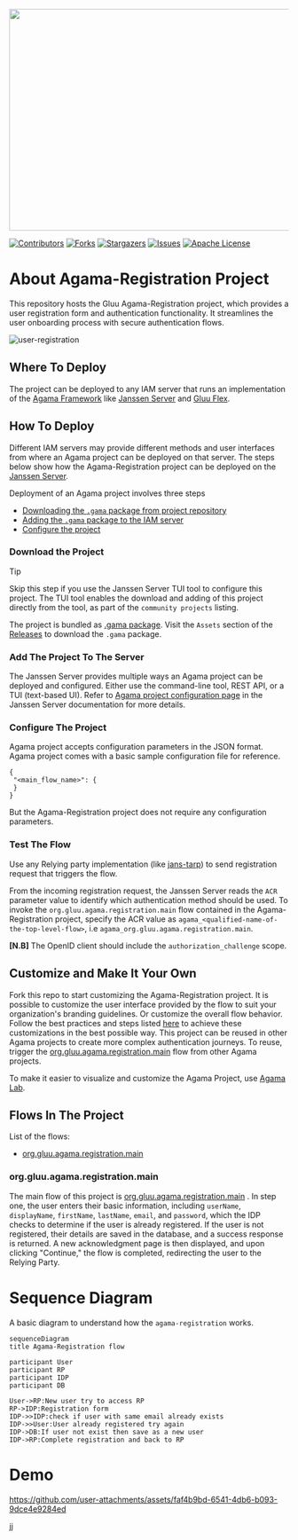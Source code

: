 <p>
 <img width="600" height="400" src="https://github.com/user-attachments/assets/eaf335b4-2d08-40fe-aa8e-05616098366d">
</p>

[![Contributors][contributors-shield]](contributors-url)
[![Forks][forks-shield]](forks-url)
[![Stargazers][stars-shield]](stars-url)
[![Issues][issues-shield]](issues-url)
[![Apache License][license-shield]](license-url)
 
# About Agama-Registration Project

This repository hosts the Gluu Agama-Registration project, which provides a user registration form and authentication functionality. It streamlines the user onboarding process with secure authentication flows.

![user-registration](https://github.com/user-attachments/assets/70c63e30-c9ac-4fdf-b9bf-262a4ccdf29b)

## Where To Deploy

The project can be deployed to any IAM server that runs an implementation of 
the [Agama Framework](https://docs.jans.io/head/agama/introduction/) like 
[Janssen Server](https://jans.io) and [Gluu Flex](https://gluu.org/flex/).

## How To Deploy

Different IAM servers may provide different methods and 
user interfaces from where an Agama project can be deployed on that server. 
The steps below show how the Agama-Registration project can be deployed on the 
[Janssen Server](https://jans.io). 

Deployment of an Agama project involves three steps

- [Downloading the `.gama` package from project repository](#download-the-project)
- [Adding the `.gama` package to the IAM server](#add-the-project-to-the-server)
- [Configure the project](#configure-the-project)


### Download the Project

> [!TIP]
> Skip this step if you use the Janssen Server TUI tool to 
> configure this project. The TUI tool enables the download and adding of this 
> project directly from the tool, as part of the `community projects` listing. 

The project is bundled as 
[.gama package](https://docs.jans.io/head/agama/gama-format/). 
Visit the `Assets` section of the 
[Releases](https://github.com/GluuFederation/agama-registration/releases) to download 
the `.gama` package.

### Add The Project To The Server

 The Janssen Server provides multiple ways an Agama project can be 
 deployed and configured. Either use the command-line tool, REST API, or a 
 TUI (text-based UI). Refer to 
 [Agama project configuration page](https://docs.jans.io/head/admin/config-guide/auth-server-config/agama-project-configuration/) in the Janssen Server documentation for more 
 details.

### Configure The Project

Agama project accepts configuration parameters in the JSON format. Agama 
project comes with a basic sample configuration file for reference.
 ```
{
  "<main_flow_name>": {
  }
}
 ```

But the Agama-Registration project does not require any configuration parameters.


### Test The Flow

Use any Relying party implementation (like [jans-tarp](https://github.com/JanssenProject/jans/tree/main/demos/jans-tarp)) to send registration request that triggers the flow.

From the incoming registration request, the Janssen Server reads the `ACR` 
parameter value to identify which authentication method should be used. 
To invoke the `org.gluu.agama.registration.main` flow contained in the  Agama-Registration project, 
specify the ACR value as `agama_<qualified-name-of-the-top-level-flow>`, 
i.e  `agama_org.gluu.agama.registration.main`.

**[N.B]** The OpenID client should include the `authorization_challenge` scope.

## Customize and Make It Your Own

Fork this repo to start customizing the Agama-Registration project. It is possible to 
customize the user interface provided by the flow to suit your organization's 
branding guidelines. Or customize the overall flow behavior. Follow the best 
practices and steps listed [here](https://docs.jans.io/head/admin/developer/agama/agama-best-practices/#project-reuse-and-customizations)
to achieve these customizations in the best possible way.
This project can be reused in other Agama projects to create more complex
authentication journeys. To reuse, trigger the 
[org.gluu.agama.registration.main](#orggluuagamaregistrationmain) flow from other Agama projects.

To make it easier to visualize and customize the Agama Project, use
[Agama Lab](https://cloud.gluu.org/agama-lab/login).

## Flows In The Project

List of the flows: 

- [org.gluu.agama.registration.main](#orggluuagamaregistrationmain)

### org.gluu.agama.registration.main

The main flow of this project is [org.gluu.agama.registration.main](./code/org.gluu.agama.registration.main.flow) .
In step one, the user enters their basic information, including `userName`, `displayName`, `firstName`, `lastName`, `email`, and `password`, which the IDP checks to determine if the user is already registered. If the user is not registered, their details are saved in the database, and a success response is returned. A new acknowledgment page is then displayed, and upon clicking "Continue," the flow is completed, redirecting the user to the Relying Party.

# Sequence Diagram

A basic diagram to understand how the `agama-registration` works.

```mermaid
sequenceDiagram
title Agama-Registration flow

participant User
participant RP
participant IDP
participant DB

User->RP:New user try to access RP
RP->IDP:Registration form
IDP->>IDP:check if user with same email already exists
IDP->>User:User already registered try again
IDP->DB:If user not exist then save as a new user
IDP->RP:Complete registration and back to RP
```

# Demo


https://github.com/user-attachments/assets/faf4b9bd-6541-4db6-b093-9dce4e9284ed





 <!-- This are stats url reference for this repository -->
[contributors-shield]: https://img.shields.io/github/contributors/GluuFederation/agama-registration.svg?style=for-the-badge
[contributors-url]: https://github.com/GluuFederation/agama-registration/graphs/contributors
[forks-shield]: https://img.shields.io/github/forks/GluuFederation/agama-registration.svg?style=for-the-badge
[forks-url]: https://github.com/GluuFederation/agama-registration/network/members
[stars-shield]: https://img.shields.io/github/stars/GluuFederation/agama-registration?style=for-the-badge
[stars-url]: https://github.com/GluuFederation/agama-registration/stargazers
[issues-shield]: https://img.shields.io/github/issues/GluuFederation/agama-registration.svg?style=for-the-badge
[issues-url]: https://github.com/GluuFederation/agama-registration/issues
[license-shield]: https://img.shields.io/github/license/GluuFederation/agama-registration.svg?style=for-the-badge
[license-url]: https://github.com/GluuFederation/agama-registration/blob/main/LICENSE



jj
